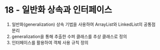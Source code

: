 # 18 - 일반화 상속과 인터페이스
1) 일반화(generalization) 상속 기법을 사용하여 ArrayList와 LinkedList의 공통점 분리
2) generalization을 통해 추출한 수퍼 클래스를 추상 클래스로 정의
3) 인터페이스를 활용하여 객체 사용 규칙 정의
